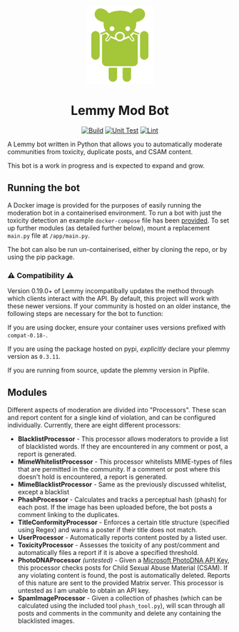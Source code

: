 <p align="center">
    <a href="#" rel="noopener">
        <img width=150px src="assets/bot-logo.svg" ></img>
    </a>
    <h1 align="center">
        Lemmy Mod Bot
    </h1>
</p>
<div align="center">

[![Build](https://github.com/BenMMcLean/LemmyModBot/actions/workflows/build.yml/badge.svg)](https://github.com/BenMMcLean/LemmyModBot/actions/workflows/build.yml) 
[![Unit Test](https://github.com/BenMMcLean/LemmyModBot/actions/workflows/test.yml/badge.svg)](https://github.com/BenMMcLean/LemmyModBot/actions/workflows/test.yml)
[![Lint](https://github.com/BenMMcLean/LemmyModBot/actions/workflows/lint.yml/badge.svg)](https://github.com/BenMMcLean/LemmyModBot/actions/workflows/lint.yml)

</div>



A Lemmy bot written in Python that allows you to automatically moderate communities from toxicity, duplicate posts, and CSAM content.  

This bot is a work in progress and is expected to expand and grow.

## Running the bot
A Docker image is provided for the purposes of easily running the moderation bot in a containerised
environment. To run a bot with just the toxicity detection an example `docker-compose` file has been [provided](docker-compose.example.yml).
To set up further modules (as detailed further below), mount a replacement `main.py` file at `/app/main.py`.

The bot can also be run un-containerised, either by cloning the repo, or by using the pip package.

### ⚠️ Compatibility ⚠️
Version 0.19.0+ of Lemmy incompatibally updates the method through which clients interact with the API. By default, this project
will work with these newer versions. If your community is hosted on an older instance, the following steps are necessary for the
bot to function:

If you are using docker, ensure your container uses versions prefixed with `compat-0.18-`.

If you are using the package hosted on pypi, *explicitly* declare your plemmy version as `0.3.11`.

If you are running from source, update the plemmy version in Pipfile.

## Modules
Different aspects of moderation are divided into "Processors". These scan and report content for a single kind of 
violation, and can be configured individually. Currently, there are eight different processors:
* **BlacklistProcessor** - This processor allows moderators to provide a list of blacklisted words. If they are encountered in any comment or post, a report is generated.
* **MimeWhitelistProcessor** - This processor whitelists MIME-types of files that are permitted in the community. If a comment or post where this doesn't hold is encountered, a report is generated.
* **MimeBlacklistProcessor** - Same as the previously discussed whitelist, except a blacklist
* **PhashProcessor** - Calculates and tracks a perceptual hash (phash) for each post. If the image has been uploaded before, the bot posts a comment linking to the duplicates.
* **TitleConformityProcessor** - Enforces a certain title structure (specified using Regex) and warns a poster if their title does not match.
* **UserProcessor** - Automatically reports content posted by a listed user.
* **ToxicityProcessor** - Assesses the toxicity of any post/comment and automatically files a report if it is above a specified threshold.
* **PhotoDNAProcessor** *(untested)* - Given a [Microsoft PhotoDNA API Key](https://www.microsoft.com/en-us/photodna), this processor checks posts for Child Sexual Abuse Material (CSAM). If any violating content is found, the post is automatically deleted. Reports of this nature are sent to the provided Matrix server. This processor is untested as I am unable to obtain an API key.
* **SpamImageProcessor** - Given a collection of phashes (which can be calculated using the included tool `phash_tool.py`), will scan through all posts and comments in the community and delete any containing the blacklisted images.
